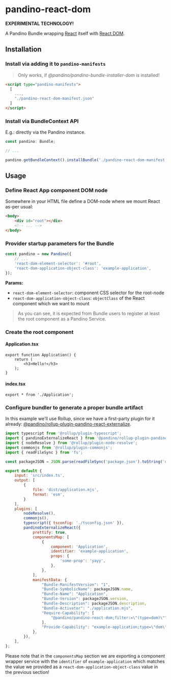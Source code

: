 # pandino-react-dom

**EXPERIMENTAL TECHNOLOGY!**

A Pandino Bundle wrapping [React](https://reactjs.org/) itself with 
[React DOM](https://reactjs.org/docs/react-dom.html).

## Installation

### Install via adding it to `pandino-manifests`

> Only works, if *@pandino/pandino-bundle-installer-dom* is installed!

```html
<script type="pandino-manifests">
  [
    ...,
    "./pandino-react-dom-manifest.json"
  ]
</script>
```

### Install via BundleContext API

E.g.: directly via the Pandino instance.

```typescript
const pandino: Bundle;

// ...

pandino.getBundleContext().installBundle('./pandino-react-dom-manifest.json');
```

## Usage

### Define React App component DOM node

Somewhere in your HTML file define a DOM-node where we mount React as-per usual:

```html
<body>
    <div id="root"></div>
    <!-- ... -->
</body>
```
### Provider startup parameters for the Bundle

```javascript
const pandino = new Pandino({
    // ...
    'react-dom-element-selector': '#root',
    'react-dom-application-object-class': 'example-application',
});
```

**Params:**
- `react-dom-element-selector`: component CSS selector for the root-node
- `react-dom-application-object-class`: `objectClass` of the React component which we want to mount

> As you can see, it is expected from Bundle users to register at least the root component as a Pandino Service.

### Create the root component

#### Application.tsx

```tsx
export function Application() {
    return (
        <h3>Hello!</h3>
    );
} 
```

#### index.tsx

```tsx
export * from './Application';
```

### Configure bundler to generate a proper bundle artifact

In this example we'll use Rollup, since we have a first-party plugin for it already: [@pandino/rollup-plugin-pandino-react-externalize](../rollup-plugin-pandino-react-externalize).

```javascript
import typescript from '@rollup/plugin-typescript';
import { pandinoExternalizeReact } from '@pandino/rollup-plugin-pandino-react-externalize';
import { nodeResolve } from '@rollup/plugin-node-resolve';
import commonjs from '@rollup/plugin-commonjs';
import { readFileSync } from 'fs';

const packageJSON = JSON.parse(readFileSync('package.json').toString('utf8'));

export default {
    input: 'src/index.ts',
    output: [
        {
            file: 'dist/application.mjs',
            format: 'esm',
        }
    ],
    plugins: [
        nodeResolve(),
        commonjs(),
        typescript({ tsconfig: './tsconfig.json' }),
        pandinoExternalizeReact({
            prettify: true,
            componentsMap: [
                {
                    component: 'Application',
                    identifier: 'example-application',
                    props: {
                        'some-prop': 'yayy',
                    },
                },
            ],
            manifestData: {
                "Bundle-ManifestVersion": "1",
                "Bundle-SymbolicName": packageJSON.name,
                "Bundle-Name": "Application",
                "Bundle-Version": packageJSON.version,
                "Bundle-Description": packageJSON.description,
                "Bundle-Activator": "./application.mjs",
                "Require-Capability": [
                    "@pandino/pandino-react-dom;filter:=\"(type=dom)\""
                ],
                "Provide-Capability": "example-application;type=\"dom\""
            },
        }),
    ],
};
```

Please note that in the `componentsMap` section we are exporting a component wrapper service with the `identifier` of
`example-application` which matches the value we provided as a `react-dom-application-object-class` value in the
previous section!
